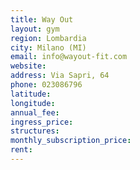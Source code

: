 ```yaml
---
title: Way Out
layout: gym
region: Lombardia
city: Milano (MI)
email: info@wayout-fit.com
website: 
address: Via Sapri, 64
phone: 023086796
latitude: 
longitude: 
annual_fee: 
ingress_price: 
structures: 
monthly_subscription_price: 
rent: 
---
```


